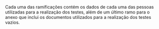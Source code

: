 Cada uma das ramificações contém os dados de cada uma das pessoas utilizadas para a realização dos testes, além de um último ramo para o anexo que inclui os documentos utilizados para a realização dos testes vazios.
